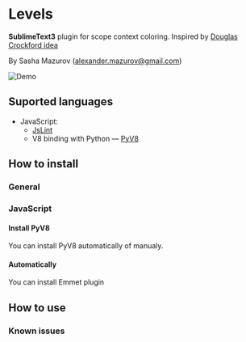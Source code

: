 # Levels

**SublimeText3** plugin for scope context coloring. 
Inspired by [Douglas Crockford idea](https://plus.google.com/u/0/113127438179392830442/posts/XjR4WmSDFAV)

By Sasha Mazurov (alexander.mazurov@gmail.com)

![Demo](https://raw.github.com/mazurov/Levels/master/examples/levels_demo.gif)

## Suported languages

* JavaScript:
    - [JsLint](https://github.com/douglascrockford/JSLint)
    - V8 binding with Python &mdash; [PyV8](https://github.com/emmetio/pyv8-binaries)

## How to install

### General

### JavaScript

#### Install PyV8

You can install PyV8 automatically of manualy.

#### Automatically

You can install Emmet plugin

## How to use

### Known issues